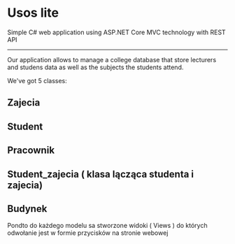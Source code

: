 # Usos lite
Simple C# web application using ASP.NET Core MVC technology with REST API

---

Our application allows to manage a college database that store lecturers and studens data as well as the subjects the students attend. 

We've got 5 classes:

## Zajecia
## Student
## Pracownik
## Student_zajecia ( klasa lącząca studenta i zajecia)
## Budynek

Pondto do każdego modelu sa stworzone widoki ( Views ) do których odwołanie jest w formie przycisków na stronie webowej


